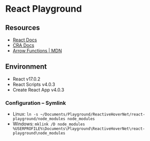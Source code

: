 # React Playground

## Resources
- [React Docs](https://reactjs.org/docs/hello-world.html "React - Hello World")
- [CRA Docs](https://create-react-app.dev/docs/getting-started "Create React App - Getting Started")
- [Arrow Functions | MDN](https://developer.mozilla.org/en-US/docs/Web/JavaScript/Reference/Functions/Arrow_functions "JS Arrow Functions")

## Environment
- <span title="Release: Mar 2021">React v17.0.2</span>
- <span title="Release: Feb 2021">React Scripts v4.0.3</span>
- <span title="Release: Feb 2021">Create React App v4.0.3</span>

### Configuration – Symlink
- Linux: `ln -s ~/Documents/Playground/ReactiveHoverNet/react-playground/node_modules node_modules`
- Windows: `mklink /D node_modules %USERPROFILE%\Documents\Playground\ReactiveHoverNet\react-playground\node_modules`